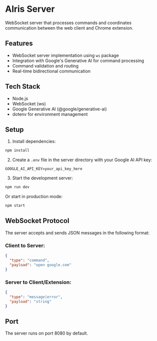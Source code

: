 # Alris Server

WebSocket server that processes commands and coordinates communication between the web client and Chrome extension.

## Features

- WebSocket server implementation using `ws` package
- Integration with Google's Generative AI for command processing
- Command validation and routing
- Real-time bidirectional communication

## Tech Stack

- Node.js
- WebSocket (ws)
- Google Generative AI (@google/generative-ai)
- dotenv for environment management

## Setup

1. Install dependencies:

```bash
npm install
```

2. Create a `.env` file in the server directory with your Google AI API key:

```
GOOGLE_AI_API_KEY=your_api_key_here
```

3. Start the development server:

```bash
npm run dev
```

Or start in production mode:

```bash
npm start
```

## WebSocket Protocol

The server accepts and sends JSON messages in the following format:

### Client to Server:

```json
{
  "type": "command",
  "payload": "open google.com"
}
```

### Server to Client/Extension:

```json
{
  "type": "message|error",
  "payload": "string"
}
```

## Port

The server runs on port 8080 by default.
